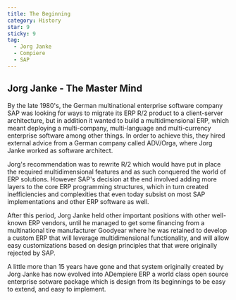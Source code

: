 ```yaml
---
title: The Beginning
category: History
star: 9
sticky: 9
tag:
  - Jorg Janke
  - Compiere
  - SAP
---
```


## Jorg Janke - The Master Mind

By the late 1980's, the German multinational enterprise software company SAP was looking for ways to migrate its ERP R/2 product to a client-server architecture, but in addition it wanted to build a multidimensional ERP, which meant deploying a multi-company, multi-language and multi-currency enterprise software among other things. In order to achieve this, they hired external advice from a German company called ADV/Orga, where Jorg Janke worked as software architect.

Jorg's recommendation was to rewrite R/2 which would have put in place the required multidimensional features and as such conquered the world of ERP solutions. However SAP's decision at the end involved adding more layers to the core ERP programming structures, which in turn created inefficiencies and complexities that even today subsist on most SAP implementations and other ERP software as well.

After this period, Jorg Janke held other important positions with other well-known ERP vendors, until he managed to get some financing from a multinational tire manufacturer Goodyear where he was retained to develop a custom ERP that will leverage multidimensional functionality, and will allow easy customizations based on design principles that that were originally rejected by SAP.

A little more than 15 years have gone and that system originally created by Jorg Janke has now evolved into ADempiere ERP a world class open source enterprise sotware package which is design from its beginnings to be easy to extend, and easy to implement.
